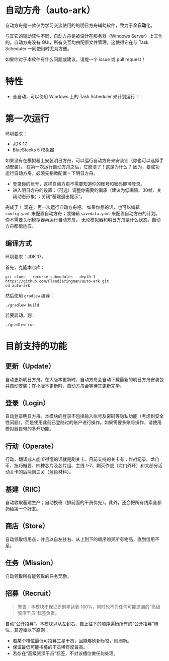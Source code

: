 # 自动方舟（auto-ark）

自动方舟是一款仅为学习交流使用的的明日方舟辅助软件，致力于**全自动**化。

与其它的辅助软件不同，自动方舟是被设计在服务器（Windows Server）上工作的。自动方舟没有 GUI，所有交互均由配置文件管理，这使得它在与 Task Scheduler 一同使用时尤为方便。

如果你对于本软件有什么问题或建议，请提一个 issue 或 pull request！

# 特性

- 全自动，可以使用 Windows 上的 Task Scheduler 来计划运行！

# 第一次运行

环境要求：

- JDK 17
- BlueStacks 5 模拟器

如果没有在模拟器上安装明日方舟，可以运行自动方舟来安装它（你也可以选择手动安装）。 在第一次运行自动方舟之后，它崩溃了！这是为什么？ 因为，要成功运行自动方舟，必须先稍微配置一下明日方舟。

- 登录你的账号，这样自动方舟不需要知道你的账号和密码即可登录。
- 进入明日方舟的设置：（可选）调整你需要的画质（建议为低画质、30帧、关闭动态形象）；关闭“基建退出提示”。

完成了！ 现在，再一次运行自动方舟吧。 如果你想的话，也可以编辑 `config.yaml` 来配置自动方舟；或编辑 `savedata.yaml` 来配置自动方舟的计划。 你不需要关闭模拟器再运行自动方舟。
无论模拟器和明日方舟是什么状态，自动方舟都能适应。

## 编译方式

环境要求：JDK 17。

首先，克隆本仓库：

```shell
git clone --recurse-submodules --depth 1 https://github.com/FlandiaYingman/auto-ark.git
cd auto-ark
```

然后使用 `gradlew` 编译：

```shell
./gradlew build
```

若要启动，则：

```shell
./gradlew run
```

# 目前支持的功能

## 更新（Update）

自动更新明日方舟。在大版本更新时，自动方舟会自动下载最新的明日方舟安装包并自动安装；在小版本更新时，自动方舟会等待其更新完毕。

## 登录（Login）

自动登录明日方舟。本模块的登录不包括输入账号及密码等隐私功能（考虑到安全性问题），而是使用此前已登陆过的账户进行操作。如果需要多账号操作，请使用模拟器自带的多开功能。

## 行动（Operate）

行动，翻译成人能听得懂的话就是刷关卡。目前支持的关卡有：作战记录、龙门币、技巧概要、四种芯片及芯片组、主线 1-7、剿灭作战（龙门外环）和大部分活动关卡的后两到三关（蓝色材料）。

## 基建（RIIC）

自动收取基建生产；自动换班（排前面的干员优先）。此外，还会把所有线索全都扔给第一个好友。

## 商店（Store）

自动领取信用点，并且以自左往右、从上到下的顺序购买所有物品，直到信用不足。

## 任务（Mission）

自动领取所有能领取的任务奖励。

## 招募（Recruit）

> 警告：本模块不保证识别率达到 100%，同时也不为任何可能遗漏的“高级资深干员”标签负责。

自动“公开招募”。本模块以从左到右、自上往下的顺序遍历所有的“公开招募”槽位。其遵循以下原则：

- 若某个槽位最低可招募三星干员，且能够刷新标签，则刷新。
- 保证最低可能招募的干员稀有度最高。
- 若存在“高级资深干员”标签，不对该槽位做任何处理。